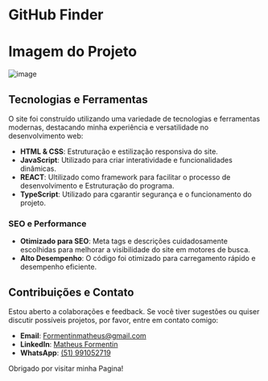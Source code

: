 # GitHub Finder

# Imagem do Projeto
![image](https://github.com/user-attachments/assets/edc69c3b-8c6c-43a1-a4b5-d4fa1f3d2be2)




## Tecnologias e Ferramentas

O site foi construído utilizando uma variedade de tecnologias e ferramentas modernas, destacando minha experiência e versatilidade no desenvolvimento web:

- **HTML & CSS**: Estruturação e estilização responsiva do site.
- **JavaScript**: Utilizado para criar interatividade e funcionalidades dinâmicas.
- **REACT**: Ultilizado como framework para facilitar o processo de desenvolvimento e Estruturação do programa.
- **TypeScript**: Utilizado para cgarantir segurança e o funcionamento do projeto.

### SEO e Performance

- **Otimizado para SEO**: Meta tags e descrições cuidadosamente escolhidas para melhorar a visibilidade do site em motores de busca.
- **Alto Desempenho**: O código foi otimizado para carregamento rápido e desempenho eficiente.

## Contribuições e Contato

Estou aberto a colaborações e feedback. Se você tiver sugestões ou quiser discutir possíveis projetos, por favor, entre em contato comigo:

- **Email**: [Formentinmatheus@gmail.com](#)
- **LinkedIn**: [Matheus Formentin](https://www.linkedin.com/in/matheus-formentin-5b3b8b292/)
- **WhatsApp**: [(51) 991052719](https://wa.me/5547992164395)

Obrigado por visitar minha Pagina!
